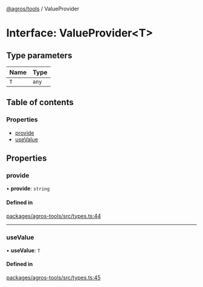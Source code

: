 [@agros/tools](../index.md) / ValueProvider

# Interface: ValueProvider<T\>

## Type parameters

| Name | Type |
| :------ | :------ |
| `T` | `any` |

## Table of contents

### Properties

- [provide](ValueProvider.md#provide)
- [useValue](ValueProvider.md#usevalue)

## Properties

### <a id="provide" name="provide"></a> provide

• **provide**: `string`

#### Defined in

[packages/agros-tools/src/types.ts:44](https://github.com/agrosjs/agros/blob/a3c5a01/packages/agros-tools/src/types.ts#L44)

___

### <a id="usevalue" name="usevalue"></a> useValue

• **useValue**: `T`

#### Defined in

[packages/agros-tools/src/types.ts:45](https://github.com/agrosjs/agros/blob/a3c5a01/packages/agros-tools/src/types.ts#L45)
